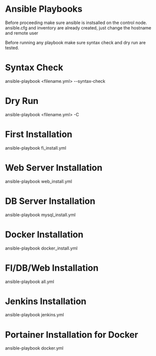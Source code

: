 # Ansible Playbooks

Before proceeding make sure ansible is instsalled on the control node.
ansible.cfg and inventory are already created, just change the hostname and remote user

Before running any playbook make sure syntax check and dry run are tested.

# Syntax Check
ansible-playbook <filename.yml> --syntax-check
# Dry Run
ansible-playbook <filename.yml> -C

# First Installation
ansible-playbook fi_install.yml
# Web Server Installation
ansible-playbook web_install.yml
# DB Server Installation
ansible-playbook mysql_install.yml
# Docker Installation
ansible-playbook docker_install.yml
# FI/DB/Web Installation
ansible-playbook all.yml
# Jenkins Installation
ansible-playbook jenkins.yml
# Portainer Installation for Docker
ansible-playbook docker.yml

